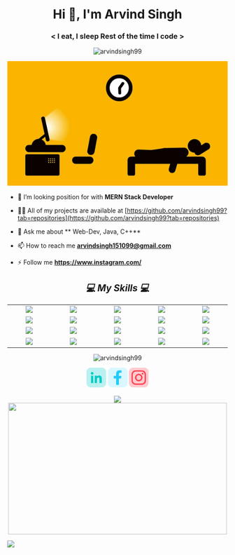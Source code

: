 
<h1 align="center">Hi 👋, I'm Arvind Singh</h1>
<h3 align="center">&lt; I eat, I sleep Rest of the time I code &gt;</h3>
<p align="center"> <img src="https://komarev.com/ghpvc/?username=arvindsingh99" alt="arvindsingh99" /> </p>
 
![About Me](https://github.com/arvindcse99/arvindcse99/raw/master/bio.gif)




- 🤔 I’m looking position for with **MERN Stack Developer**

- 👨‍💻 All of my projects are available at [https://github.com/arvindsingh99?tab=repositories](https://github.com/arvindsingh99?tab=repositories)

- 💬 Ask me about ** Web-Dev, Java, C++**

- 📫 How to reach me **arvindsingh151099@gmail.com**

- ⚡ Follow me **https://www.instagram.com/**

<h2 align='center'><i>💻 My Skills 💻</i></h2>
<table width="100">
 <tr>
    <td align='center' width="190">
        <img src="https://image.flaticon.com/icons/png/512/919/919839.png" width="60">
    </td>
     <td align='center' width="190">
        <img src="https://image.flaticon.com/icons/png/512/919/919854.png" width="60">
    </td>
    <td align='center' width="190">
        <img src="https://image.flaticon.com/icons/png/512/919/919841.png" width="60">
    </td>
   <td align='center' width="190">
        <img src="https://image.flaticon.com/icons/png/512/919/919828.png" width="60">
    </td>
   <td align='center' width="190">
        <img src="https://image.flaticon.com/icons/png/512/919/919836.png" width="60">
    </td>
</tr>
 <tr>
    <td align='center' width="190">
        <img src="https://image.flaticon.com/icons/png/512/919/919825.png" width="60">
    </td>
     <td align='center' width="190">
        <img src="https://image.flaticon.com/icons/png/512/919/919851.png" width="60">
    </td>
    <td align='center' width="190">
        <img src="https://encrypted-tbn0.gstatic.com/images?q=tbn:ANd9GcTDd7x1hpmr3_qJro576sfABbSPjfEb5pmKFg&usqp=CAU" width="60">
    </td>
  
   <td align='center' width="190">
        <img src="https://w7.pngwing.com/pngs/925/447/png-transparent-express-js-node-js-javascript-mongodb-node-js-text-trademark-logo.png" width="60">
    </td>
   <td align='center' width="190">
        <img src="https://sujanbyanjankar.com.np/wp-content/uploads/2018/09/firebase_logo_shot.png" width="60">
    </td>
</tr>
<tr>
    <td align='center' width="190">
        <img src="https://image.flaticon.com/icons/png/512/919/919827.png" width="60">
    </td>
  <td align='center' width="190">
        <img src="https://image.flaticon.com/icons/png/512/919/919826.png" width="60">
    </td>
  <td align='center' width="190">
        <img src="https://freepikpsd.com/media/2019/10/bootstrap-icon-png-2.png" width="60">
    </td>
  <td align='center' width="190">
        <img src="https://res.cloudinary.com/practicaldev/image/fetch/s--ysom2Zl---/c_imagga_scale,f_auto,fl_progressive,h_900,q_auto,w_1600/https://dev-to-uploads.s3.amazonaws.com/i/1jqa96mtdymq7ydgjqf1.png" width="60">
    </td>
  <td align='center' width="190">
        <img src="https://e7.pngegg.com/pngimages/835/426/png-clipart-teal-and-white-letter-s-logo-semantic-ui-logo-icons-logos-emojis-tech-companies.png" width="60">
    </td>
   
</tr>
 <tr> 
    <td align='center' width="190">
        <img src="https://image.flaticon.com/icons/png/512/2111/2111292.png" width="60">
    </td>
   <td align='center' width="190">
        <img src="https://upload.wikimedia.org/wikipedia/commons/thumb/9/9a/Visual_Studio_Code_1.35_icon.svg/1024px-Visual_Studio_Code_1.35_icon.svg.png" width="60">
    </td>
   <td align='center' width="190">
        <img src="https://www.vectorlogo.zone/logos/getpostman/getpostman-icon.svg" width="60">
    </td>
   <td align='center' width="190">
        <img src="https://pbs.twimg.com/profile_images/1290672565690695681/0G4bie6b_400x400.jpg" width="60">
    </td>
   <td align='center' width="190">
        <img src="https://cdn4.iconfinder.com/data/icons/logos-and-brands/512/256_Php_logo-512.png" width="60">
    </td>
</tr>
 
</table>


<p align="center"> <img src="https://github-readme-stats.vercel.app/api?username=arvindsingh99&show_icons=true&theme=synthwave" alt="arvindsingh99" /> </p>

<p align="center">
  <a target= "_blank" href="####" alt="Facebook"><img height='45' src="https://github.com/arvindsingh99/arvindcse99/raw/main/linkedin.png"></a>
    <a target= "_blank" href="####" alt="Facebook"><img height='45' src="https://github.com/arvindsingh99/arvindcse99/raw/main/facebook.png"></a>
  <a target= "_blank" href="####" alt="Facebook"><img height='45' src="https://github.com/arvindsingh99/arvindcse99/raw/main/instagram.png"></a>

  </p>
  
</p>
<p align="center">
<img align="center" height="300px" src="https://github-readme-stats.vercel.app/api/top-langs/?username=arvindsingh99&theme=synthwave">
<img align="center" height="300px"  width="500px" src="https://github-readme-streak-stats.herokuapp.com/?user=arvindsingh99&theme=synthwave">
</p>
<img src="https://activity-graph.herokuapp.com/graph?username=arvindsingh99&bg_color=2B213A&color=E5289E&line=DA5B0B&point=E1E8EB">


